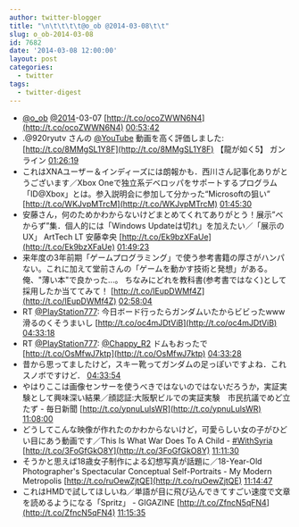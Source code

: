 ```yaml
---
author: twitter-blogger
title: "\n\t\t\t\t@o_ob @2014-03-08\t\t"
slug: o_ob-2014-03-08
id: 7682
date: '2014-03-08 12:00:00'
layout: post
categories:
  - twitter
tags:
  - twitter-digest
---
```


*   [@o_ob](https://twitter.com/o_ob) [@2014](https://twitter.com/2014)-03-07 [http://t.co/ocoZWWN6N4](http://t.co/ocoZWWN6N4) [00:53:42](https://twitter.com/o_ob/statuses/441964919362035712)
*   .@920ryutv さんの [@YouTube](https://twitter.com/YouTube) 動画を高く評価しました: [http://t.co/8MMgSL1Y8F](http://t.co/8MMgSL1Y8F) 【龍が如く5】 ガンライン [01:26:19](https://twitter.com/o_ob/statuses/441973124540538880)
*   これはXNAユーザー＆インディーズには朗報かも．西川さん記事化ありがとうございます／Xbox Oneで独立系デベロッパをサポートするプログラム「ID@Xbox」とは。参入説明会に参加して分かった“Microsoftの狙い” [http://t.co/WKJvpMTrcM](http://t.co/WKJvpMTrcM) [01:45:30](https://twitter.com/o_ob/statuses/441977954134794240)
*   安藤さん，何のためかわからないけどまとめてくれてありがとう！展示”べからず”集．個人的には「Windows Updateは切れ」を加えたい／「展示のUX」 ArtTech LT 安藤幸央 [http://t.co/Ek9bzXFaUe](http://t.co/Ek9bzXFaUe) [01:49:23](https://twitter.com/o_ob/statuses/441978929641836544)
*   来年度の3年前期「ゲームプログラミング」で使う参考書籍の厚さがハンパない。これに加えて堂前さんの「ゲームを動かす技術と発想」がある。俺、"薄い本"で良かった...。 ちなみにどれを教科書(参考書ではなく)として採用したか当ててみて！ [http://t.co/IEupDWMf4Z](http://t.co/IEupDWMf4Z) [02:58:04](https://twitter.com/o_ob/statuses/441996216935530497)
*   RT [@PIayStation777](https://twitter.com/PIayStation777): 今日ボード行ったらガンダムいたからビビったwww滑るのくそうまいし [http://t.co/oc4mJDtViB](http://t.co/oc4mJDtViB) [04:33:18](https://twitter.com/o_ob/statuses/442020182395863040)
*   RT [@PIayStation777](https://twitter.com/PIayStation777): [@Chappy_R2](https://twitter.com/Chappy_R2) ドムもおったで [http://t.co/OsMfwJ7ktp](http://t.co/OsMfwJ7ktp) [04:33:28](https://twitter.com/o_ob/statuses/442020225542664194)
*   昔から思ってましたけど，スキー靴ってガンダムの足っぽいですよね．これスノボですけど． [04:33:54](https://twitter.com/o_ob/statuses/442020332887486464)
*   やはりここは画像センサーを使うべきではないのではないだろうか，実証実験として興味深い結果／顔認証:大阪駅ビルでの実証実験　市民抗議でめど立たず - 毎日新聞 [http://t.co/ypnuLulsWR](http://t.co/ypnuLulsWR) [11:08:00](https://twitter.com/o_ob/statuses/442119511332753408)
*   どうしてこんな映像が作れたのかわからないけど，可愛らしい女の子がひどい目にあう動画です／This Is What War Does To A Child - [#WithSyria](https://twitter.com/search?q=%23WithSyria&src=hash) [http://t.co/3FoGfGkO8Y](http://t.co/3FoGfGkO8Y) [11:11:30](https://twitter.com/o_ob/statuses/442120394598662144)
*   そうかと思えば18歳女子制作による幻想写真が話題に／18-Year-Old Photographer's Spectacular Conceptual Self-Portraits - My Modern Metropolis [http://t.co/ruOewZjtQE](http://t.co/ruOewZjtQE) [11:14:47](https://twitter.com/o_ob/statuses/442121218951352321)
*   これはHMDで試してほしいね／単語が目に飛び込んできてすごい速度で文章を読めるようになる「Spritz」 - GIGAZINE [http://t.co/ZfncN5qFN4](http://t.co/ZfncN5qFN4) [11:15:35](https://twitter.com/o_ob/statuses/442121419791421440)